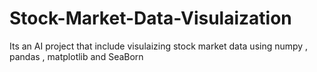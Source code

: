 # Stock-Market-Data-Visulaization
Its an AI project that include visulaizing stock market data using numpy , pandas , matplotlib and SeaBorn
